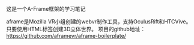这是一个A-Frame框架的学习笔记

aframe是Mozilla VR小组创建的webvr制作工具，支持OculusRift和HTCVive。
只要使用HTML标签创建3D立体世界。
项目的github地址：https://github.com/aframevr/aframe-boilerplate/
